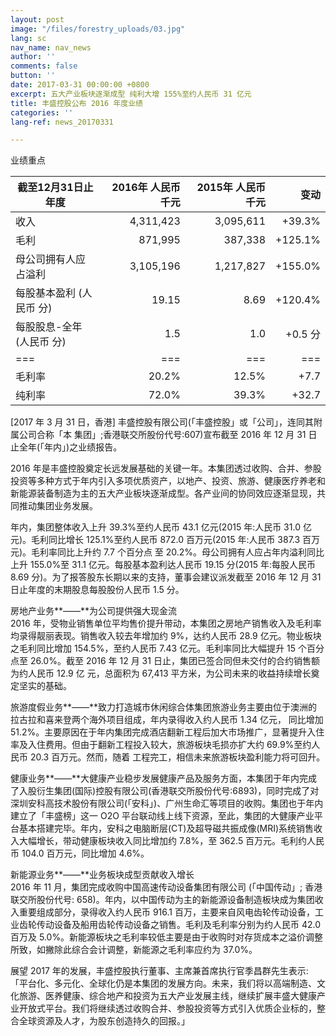 ```yaml
---
layout: post
image: "/files/forestry_uploads/03.jpg"
lang: sc
nav_name: nav_news
author: ''
comments: false
button: ''
date: 2017-03-31 00:00:00 +0800
excerpt: 五大产业板块逐渐成型 纯利大增 155%至约人民币 31 亿元
title: 丰盛控股公布 2016 年度业绩
categories: ''
lang-ref: news_20170331

---
```

业绩重点

| 截至12月31日止年度 | 2016年 人民币 千元| 2015年 人民币 千元 |变动 |
|---|---:|---:|---:|
| 收入 |4,311,423| 3,095,611| +39.3% |
| 毛利 |871,995| 387,338| +125.1% |
| 母公司拥有人应占溢利| 3,105,196| 1,217,827| +155.0% |
| 每股基本盈利 (人民币 分) |19.15| 8.69| +120.4% |
| 每股股息-全年 (人民币 分)| 1.5| 1.0| +0.5 分 |
|===|===|===|===|
| 毛利率| 20.2% |12.5% |+7.7 |个百分点 |
| 纯利率| 72.0% |39.3% |+32.7 |个百分点 |

\[2017 年 3 月 31 日，香港\] 丰盛控股有限公司(「丰盛控股」或「公司」，连同其附属公司合称「本 集团」;香港联交所股份代号:607)宣布截至 2016 年 12 月 31 日止全年(「年内」)之业绩报告。

2016 年是丰盛控股奠定长远发展基础的关键一年。本集团透过收购、合并、参股投资等多种方式于年内引入多项优质资产，以地产、投资、旅游、健康医疗养老和新能源装备制造为主的五大产业板块逐渐成型。各产业间的协同效应逐渐显现，共同推动集团业务发展。

年内，集团整体收入上升 39.3%至约人民币 43.1 亿元(2015 年:人民币 31.0 亿元)。毛利同比增长 125.1%至约人民币 872.0 百万元(2015 年:人民币 387.3 百万元)。毛利率同比上升约 7.7 个百分点 至 20.2%。母公司拥有人应占年内溢利同比上升 155.0%至 31.1 亿元。每股基本盈利达人民币 19.15 分(2015 年:每股人民币 8.69 分)。为了报答股东长期以来的支持，董事会建议派发截至 2016 年 12 月 31 日止年度的末期股息每股股份人民币 1.5 分。

房地产业务**——**为公司提供强大现金流  
 2016 年，受物业销售单位平均售价提升带动，本集团之房地产销售收入及毛利率均录得靓丽表现。销售收入较去年增加约 9%，达约人民币 28.9 亿元。物业板块之毛利同比增加 154.5%，至约人民币 7.43 亿元。毛利率同比大幅提升 15 个百分点至 26.0%。截至 2016 年 12 月 31 日止，集团已签合同但未交付的合约销售额为约人民币 12.9 亿 元，总面积为 67,413 平方米，为公司未来的收益持续增长奠定坚实的基础。

旅游度假业务**——**致力打造城市休闲综合体集团旅游业务主要由位于澳洲的拉古拉和喜来登两个海外项目组成，年内录得收入约人民币 1.34 亿元， 同比增加 51.2%。主要原因在于年内集团完成酒店翻新工程后加大市场推广，显著提升入住率及入住费用。但由于翻新工程投入较大，旅游板块毛损亦扩大约 69.9%至约人民币 20.3 百万元。然而，随着 工程完工，相信未来旅游板块盈利能力将可回升。

健康业务**——**大健康产业稳步发展健康产品及服务方面，本集团于年内完成了入股衍生集团(国际)控股有限公司(香港联交所股份代号:6893)，同时完成了对深圳安科高技术股份有限公司(「安科」)、广州生命汇等项目的收购。集团也于年内建立了「丰盛榜」这一 O2O 平台联动线上线下资源，至此，集团的大健康产业平台基本搭建完毕。年内，安科之电脑断层(CT)及超导磁共振成像(MRI)系统销售收入大幅增长，带动健康板块收入同比增加约 7.8%，至 362.5 百万元。毛利约人民币 104.0 百万元，同比增加 4.6%。

新能源业务**——**业务板块成型贡献收入增长  
 2016 年 11 月，集团完成收购中国高速传动设备集团有限公司 (「中国传动」; 香港联交所股份代号: 658)。年内，以中国传动为主的新能源设备制造板块成为集团收入重要组成部分，录得收入约人民币 916.1 百万，主要来自风电齿轮传动设备，工业齿轮传动设备及船用齿轮传动设备之销售。毛利及毛利率分别为约人民币 42.0 百万及 5.0%。新能源板块之毛利率较低主要是由于收购时对存货成本之溢价调整所致，如撇除此综合会计调整，新能源之毛利率应约为 37.0%。

展望 2017 年的发展，丰盛控股执行董事、主席兼首席执行官季昌群先生表示:「平台化、多元化、全球化仍是本集团的发展方向。未来，我们将以高端制造、文化旅游、医养健康、综合地产和投资为五大产业发展主线，继续扩展丰盛大健康产业开放式平台。我们将继续透过收购合并、参股投资等方式引入优质企业标的，整合全球资源及人才，为股东创造持久的回报。」
